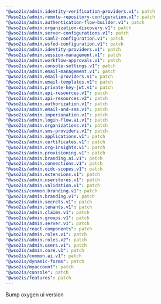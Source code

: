 ```yaml
---
"@wso2is/admin.identity-verification-providers.v1": patch
"@wso2is/admin.remote-repository-configuration.v1": patch
"@wso2is/admin.authentication-flow-builder.v1": patch
"@wso2is/admin.organization-discovery.v1": patch
"@wso2is/admin.server-configurations.v1": patch
"@wso2is/admin.saml2-configuration.v1": patch
"@wso2is/admin.wsfed-configuration.v1": patch
"@wso2is/admin.identity-providers.v1": patch
"@wso2is/admin.session-management.v1": patch
"@wso2is/admin.workflow-approvals.v1": patch
"@wso2is/admin.console-settings.v1": patch
"@wso2is/admin.email-management.v1": patch
"@wso2is/admin.email-providers.v1": patch
"@wso2is/admin.email-templates.v1": patch
"@wso2is/admin.private-key-jwt.v1": patch
"@wso2is/admin.api-resources.v1": patch
"@wso2is/admin.api-resources.v2": patch
"@wso2is/admin.authorization.v1": patch
"@wso2is/admin.email-and-sms.v1": patch
"@wso2is/admin.impersonation.v1": patch
"@wso2is/admin.login-flow.ai.v1": patch
"@wso2is/admin.organizations.v1": patch
"@wso2is/admin.sms-providers.v1": patch
"@wso2is/admin.applications.v1": patch
"@wso2is/admin.certificates.v1": patch
"@wso2is/admin.org-insights.v1": patch
"@wso2is/admin.provisioning.v1": patch
"@wso2is/admin.branding.ai.v1": patch
"@wso2is/admin.connections.v1": patch
"@wso2is/admin.oidc-scopes.v1": patch
"@wso2is/admin.extensions.v1": patch
"@wso2is/admin.userstores.v1": patch
"@wso2is/admin.validation.v1": patch
"@wso2is/common.branding.v1": patch
"@wso2is/admin.branding.v1": patch
"@wso2is/admin.secrets.v1": patch
"@wso2is/admin.tenants.v1": patch
"@wso2is/admin.claims.v1": patch
"@wso2is/admin.groups.v1": patch
"@wso2is/admin.server.v1": patch
"@wso2is/react-components": patch
"@wso2is/admin.roles.v1": patch
"@wso2is/admin.roles.v2": patch
"@wso2is/admin.users.v1": patch
"@wso2is/admin.core.v1": patch
"@wso2is/common.ai.v1": patch
"@wso2is/dynamic-forms": patch
"@wso2is/myaccount": patch
"@wso2is/console": patch
"@wso2is/features": patch
---
```


Bump oxygen ui version
